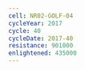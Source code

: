 ```yaml
---
cell: NR02-GOLF-04
cycleYear: 2017
cycle: 40
cycleDate: 2017-40
resistance: 901000
enlightened: 435000 
---
```

      